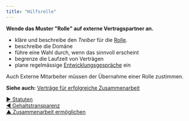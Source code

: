 ```yaml
---
title: "Hilfsrolle"
---
```



**Wende das Muster "Rolle" auf externe Vertragspartner an.**

- kläre und beschreibe den <dfn data-info="Organisationstreiber: Ein Treiber ist das Motiv einer Person oder Gruppe, auf eine bestimmte Situation zu reagieren. Ein Treiber wird als **Organisationstreiber** betrachtet, wenn eine Reaktion darauf der Organisation hilft, Wert zu schaffen, Verschwendung zu reduzieren oder Schaden abzuwenden.">Treiber</dfn> für die [Rolle](role.html).
- beschreibe die Domäne
- führe eine Wahl durch, wenn das sinnvoll erscheint
- begrenze die Laufzeit von Verträgen
- plane regelmässige [Entwicklungsgespräche](peer-review.html) ein

Auch Externe Mitarbeiter müssen der Übernahme einer Rolle zustimmen.

**Siehe auch:** [Verträge für erfolgreiche Zusammenarbeit](contract-for-successful-collaboration)

[&#9654; Statuten](bylaws.html)<br/>[&#9664; Gehaltstransparenz](transparent-salary.html)<br/>[&#9650; Zusammenarbeit ermöglichen](enablers-of-collaboration.html)

